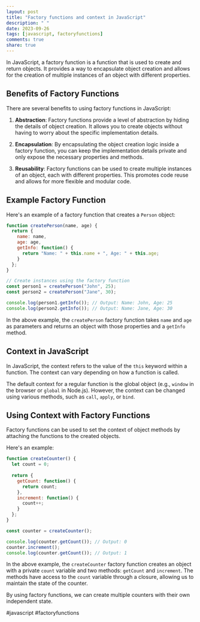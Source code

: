 ```yaml
---
layout: post
title: "Factory functions and context in JavaScript"
description: " "
date: 2023-09-26
tags: [javascript, factoryfunctions]
comments: true
share: true
---
```


In JavaScript, a factory function is a function that is used to create and return objects. It provides a way to encapsulate object creation and allows for the creation of multiple instances of an object with different properties.

## Benefits of Factory Functions

There are several benefits to using factory functions in JavaScript:

1. **Abstraction**: Factory functions provide a level of abstraction by hiding the details of object creation. It allows you to create objects without having to worry about the specific implementation details.

2. **Encapsulation**: By encapsulating the object creation logic inside a factory function, you can keep the implementation details private and only expose the necessary properties and methods.

3. **Reusability**: Factory functions can be used to create multiple instances of an object, each with different properties. This promotes code reuse and allows for more flexible and modular code.

## Example Factory Function

Here's an example of a factory function that creates a `Person` object:

```javascript
function createPerson(name, age) {
  return {
    name: name,
    age: age,
    getInfo: function() {
      return "Name: " + this.name + ", Age: " + this.age;
    }
  };
}

// Create instances using the factory function
const person1 = createPerson("John", 25);
const person2 = createPerson("Jane", 30);

console.log(person1.getInfo()); // Output: Name: John, Age: 25
console.log(person2.getInfo()); // Output: Name: Jane, Age: 30
```

In the above example, the `createPerson` factory function takes `name` and `age` as parameters and returns an object with those properties and a `getInfo` method.

## Context in JavaScript

In JavaScript, the context refers to the value of the `this` keyword within a function. The context can vary depending on how a function is called.

The default context for a regular function is the global object (e.g., `window` in the browser or `global` in Node.js). However, the context can be changed using various methods, such as `call`, `apply`, or `bind`.

## Using Context with Factory Functions

Factory functions can be used to set the context of object methods by attaching the functions to the created objects.

Here's an example:

```javascript
function createCounter() {
  let count = 0;
  
  return {
    getCount: function() {
      return count;
    },
    increment: function() {
      count++;
    }
  };
}

const counter = createCounter();

console.log(counter.getCount()); // Output: 0
counter.increment();
console.log(counter.getCount()); // Output: 1
```

In the above example, the `createCounter` factory function creates an object with a private `count` variable and two methods: `getCount` and `increment`. The methods have access to the `count` variable through a closure, allowing us to maintain the state of the counter.

By using factory functions, we can create multiple counters with their own independent state.

#javascript #factoryfunctions